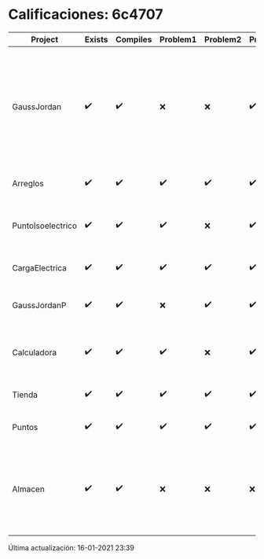 # Calificaciones: 6c4707
|Project|Exists|Compiles|Problem1|Problem2|Problem3|Extra|Grade|CommitHash|CommitDate|CheckDate|DueDate|Comments|
|-|-|-|-|-|-|-|-|-|-|-|-|-|
|GaussJordan|✔️|✔️|❌|❌|✔️|❌|6.0|3e19f8ec792c2d67bacee8cbe68d00fadea99470|29-10-2020 12:57:25|29-10-2020 21:41:31|29-10-2020 21:00:00|No aplica correctamente el método de Gauss-Jordan/No aplica correctamente el método de Gauss-Jordan//No intercambia las filas cuando un pivote es cero|
|Arreglos|✔️|✔️|✔️|✔️|✔️|✔️|10.0|45b38f85840e5b53ec4ee72e01634d9b61052174|22-10-2020 13:58:45|27-10-2020 22:31:26|22-10-2020 21:00:00|///|
|PuntoIsoelectrico|✔️|✔️|✔️|❌|✔️|✔️|10.0|0206e22493653de634dd937fc81be14728c68199|26-11-2020 18:38:14|26-11-2020 21:10:56|26-11-2020 21:00:00|/No evalúa correctamente el punto isoeléctrico de la molécula//|
|CargaElectrica|✔️|✔️|✔️|✔️|✔️|✔️|10.0|f1a87f540adeb78af2130e282612415271218f9f|19-11-2020 01:00:55|19-11-2020 21:10:56|19-11-2020 21:00:00|///|
|GaussJordanP|✔️|✔️|❌|✔️|✔️|✔️|9.0|03420d220b00bd179353890d04ec0028b2891f08|16-01-2021 21:05:22|16-01-2021 23:38:04|14-01-2021 21:00:00|No aplica correctamente el método de Gauss-Jordan///|
|Calculadora|✔️|✔️|✔️|❌|✔️|✔️|9.0|390c014d190483021bb31f9e2bb9d2cd4a30f3ac|12-10-2020 15:19:54|15-10-2020 21:24:57|15-10-2020 21:00:00|No implementa la operación multiplicación/No evita la división entre cero|
|Tienda|✔️|✔️|✔️|✔️|✔️|✔️|10.0|b7972645a745f23a7a6b0bd3493e6c45c081bbc9|11-12-2020 18:54:23|11-12-2020 21:15:23|11-12-2020 21:00:00|///|
|Puntos|✔️|✔️|✔️|✔️|✔️|✔️|10.0|81f0e2bc2a8bd7d3c8f8af72ce20c75017e41a97|06-11-2020 23:25:04|07-11-2020 22:08:25|05-11-2020 21:00:00|///|
|Almacen|✔️|✔️|❌|❌|❌|✔️|7.333333333333332|7a40dabde17720e884aa5d9fe2c06c26014f98a1|01-12-2020 22:41:11|02-12-2020 21:04:35|04-12-2020 21:00:00|No genera correctamente el inventario/No genera correctamente el inventario/No genera correctamente el inventario/|

Última actualización: 16-01-2021 23:39